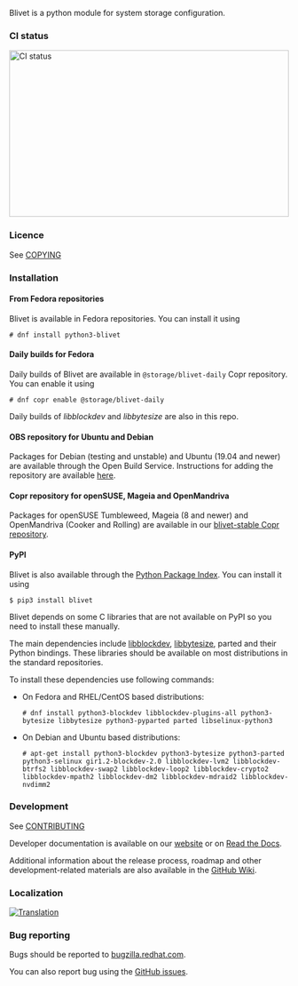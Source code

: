 Blivet is a python module for system storage configuration.

### CI status

<img alt="CI status" src="https://fedorapeople.org/groups/storage_apis/statuses/blivet-master.svg" width="100%" height="300ex" />

### Licence

See [COPYING](https://github.com/storaged-project/blivet/blob/master/COPYING)

### Installation

#### From Fedora repositories

Blivet is available in Fedora repositories. You can install it using

    # dnf install python3-blivet

#### Daily builds for Fedora

Daily builds of Blivet are available in `@storage/blivet-daily` Copr repository.
You can enable it using

    # dnf copr enable @storage/blivet-daily

Daily builds of _libblockdev_ and _libbytesize_ are also in this repo.

#### OBS repository for Ubuntu and Debian

Packages for Debian (testing and unstable) and Ubuntu (19.04 and newer) are available through the Open Build Service.
Instructions for adding the repository are available [here](https://software.opensuse.org/download.html?project=home:vtrefny&package=python3-blivet).

#### Copr repository for openSUSE, Mageia and OpenMandriva

Packages for openSUSE Tumbleweed, Mageia (8 and newer) and OpenMandriva (Cooker and Rolling) are available in our [blivet-stable Copr repository](https://copr.fedorainfracloud.org/coprs/g/storage/blivet-stable/).

#### PyPI

Blivet is also available through the [Python Package Index](https://pypi.org/project/blivet/).
You can install it using

    $ pip3 install blivet

Blivet depends on some C libraries that are not available on PyPI so you need to install these manually.

The main dependencies include [libblockdev](https://github.com/storaged-project/libblockdev), [libbytesize](https://github.com/storaged-project/libbytesize), parted and their Python bindings.
These libraries should be available on most distributions in the standard repositories.

To install these dependencies use following commands:

 * On Fedora and RHEL/CentOS based distributions:

       # dnf install python3-blockdev libblockdev-plugins-all python3-bytesize libbytesize python3-pyparted parted libselinux-python3
 * On Debian and Ubuntu based distributions:

       # apt-get install python3-blockdev python3-bytesize python3-parted python3-selinux gir1.2-blockdev-2.0 libblockdev-lvm2 libblockdev-btrfs2 libblockdev-swap2 libblockdev-loop2 libblockdev-crypto2 libblockdev-mpath2 libblockdev-dm2 libblockdev-mdraid2 libblockdev-nvdimm2

### Development

See [CONTRIBUTING](https://github.com/storaged-project/blivet/blob/master/CONTRIBUTING)

Developer documentation is available on our [website](http://storaged.org/blivet/docs/) or on [Read the Docs](https://blivet.readthedocs.io/en/latest/).

Additional information about the release process, roadmap and other development-related materials are also available in the [GitHub Wiki](https://github.com/storaged-project/blivet/wiki).

### Localization

[![Translation](https://translate.fedoraproject.org/widgets/blivet/-/blivet-master/287x66-grey.png)](https://translate.fedoraproject.org/engage/blivet/?utm_source=widget)

### Bug reporting

Bugs should be reported to [bugzilla.redhat.com](https://bugzilla.redhat.com/enter_bug.cgi?product=Fedora&component=python-blivet).

You can also report bug using the [GitHub issues](https://github.com/storaged-project/blivet/issues).
